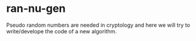 # ran-nu-gen
Pseudo random numbers are needed in cryptology and here we will try to write/develope the code of a new algorithm.

